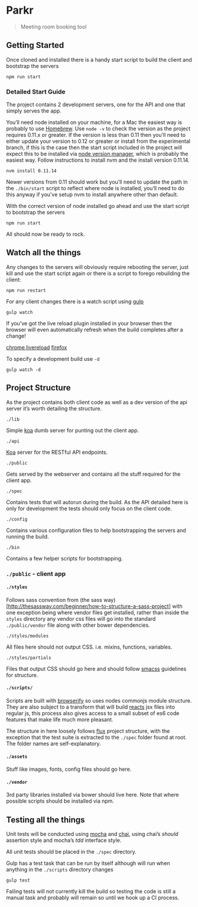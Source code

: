 # Parkr

> Meeting room booking tool


## Getting Started

Once cloned and installed there is a handy start script to build the client and bootstrap the servers

```
npm run start
```

### Detailed Start Guide

The project contains 2 development servers, one for the API and one that simply serves the app.

You’ll need node installed on your machine, for a Mac the easiest way is probably to use [Homebrew](http://brew.sh/). Use `node -v` to check the version as the project requires 0.11.x or greater. If the version is less than 0.11 then you’ll need to either update your version to 0.12 or greater or install from the experimental branch, if this is the case then the start script included in the project will expect this to be installed via [node version manager](https://github.com/creationix/nvm), which is probably the easiest way. Follow instructions to install nvm and the install version 0.11.14.

```
nvm install 0.11.14
```

Newer versions from 0.11 should work but you’ll need to update the path in the `./bin/start` script to reflect where node is installed, you’ll need to do this anyway if you’ve setup nvm to install anywhere other than default.

With the correct version of node installed go ahead and use the start script to bootstrap the servers

```
npm run start
```

All should now be ready to rock.


## Watch all the things

Any changes to the servers will obviously require rebooting the server, just kill and use the start script again or there is a script to forego rebuilding the client:

```
npm run restart
```

For any client changes there is a watch script using [gulp](http://gulpjs.com/)

```
gulp watch
```

If you’ve got the live reload plugin installed in your browser then the browser will even automatically refresh when the build completes after a change!

[chrome livereload](https://chrome.google.com/webstore/detail/livereload/jnihajbhpnppcggbcgedagnkighmdlei?hl=en)
[firefox](https://addons.mozilla.org/en-US/firefox/addon/livereload/)

To specify a development build use `-d`

```
gulp watch -d
```


## Project Structure

As the project contains both client code as well as a dev version of the api server it’s worth detailing the structure.

`./lib`

Simple [koa](http://koajs.com/) dumb server for punting out the client app.

`./api`

[Koa](http://koajs.com/) server for the RESTful API endpoints.

`./public`

Gets served by the webserver and contains all the stuff required for the client app.

`./spec`

Contains tests that will autorun during the build. As the API detailed here is only for development the tests should only focus on the client code.

`./config`

Contains various configuration files to help bootstrapping the servers and running the build.

`./bin`

Contains a few helper scripts for bootstrapping.


### `./public` - client app

#### `./styles`

Follows sass convention from (the sass way)[http://thesassway.com/beginner/how-to-structure-a-sass-project] with one exception being where vendor files get installed, rather than inside the `styles` directory any vendor css files will go into the standard `./public/vendor` file along with other bower dependencies.

`./styles/modules`

All files here should not output CSS. i.e. mixins, functions, variables.

`./styles/partials`

Files that output CSS should go here and should follow [smacss](http://smacss.com/) guidelines for structure.

#### `./scripts/`

Scripts are built with [browserify](http://browserify.org/) so uses nodes commonjs module structure. They are also subject to a transform that will build [reacts](http://facebook.github.io/react/) jsx files into regular js, this process also gives access to a small subset of es6 code features that make life much more pleasant.

The structure in here loosely follows [flux](http://facebook.github.io/flux/) project structure, with the exception that the test suite is extracted to the `./spec` folder found at root. The folder names are self-explanatory.

#### `./assets`

Stuff like images, fonts, config files should go here.

#### `./vendor`

3rd party libraries installed via bower should live here. Note that where possible scripts should be installed via npm.


## Testing all the things

Unit tests will be conducted using [mocha](http://mochajs.org/) and [chai](http://chaijs.com/), using chai’s _should_ assertion style and mocha’s _tdd_ interface style.

All unit tests should be placed in the `./spec` directory.

Gulp has a test task that can be run by itself although will run when anything in the `./scripts` directory changes

```
gulp test
```

Failing tests will not currently kill the build so testing the code is still a manual task and probably will remain so until we hook up a CI process.
